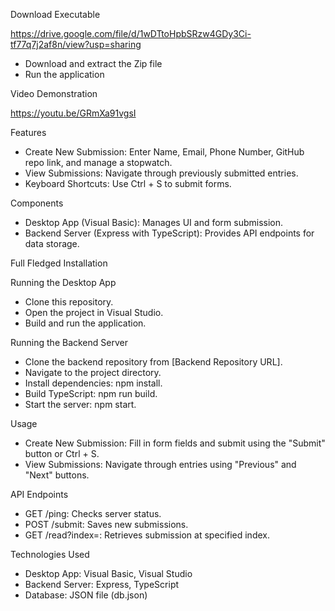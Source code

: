 Download Executable

https://drive.google.com/file/d/1wDTtoHpbSRzw4GDy3Ci-tf77q7j2af8n/view?usp=sharing

* Download and extract the Zip file
* Run the application

Video Demonstration

https://youtu.be/GRmXa91vgsI

Features
* Create New Submission: Enter Name, Email, Phone Number, GitHub repo link, and manage a stopwatch.
* View Submissions: Navigate through previously submitted entries.
* Keyboard Shortcuts: Use Ctrl + S to submit forms.

Components

* Desktop App (Visual Basic): Manages UI and form submission.
* Backend Server (Express with TypeScript): Provides API endpoints for data storage.

Full Fledged Installation

Running the Desktop App
* Clone this repository.
* Open the project in Visual Studio.
* Build and run the application.
  
Running the Backend Server
* Clone the backend repository from [Backend Repository URL].
* Navigate to the project directory.
* Install dependencies: npm install.
* Build TypeScript: npm run build.
* Start the server: npm start.

Usage
* Create New Submission: Fill in form fields and submit using the "Submit" button or Ctrl + S.
* View Submissions: Navigate through entries using "Previous" and "Next" buttons.

API Endpoints
* GET /ping: Checks server status.
* POST /submit: Saves new submissions.
* GET /read?index=<index>: Retrieves submission at specified index.

Technologies Used
* Desktop App: Visual Basic, Visual Studio
* Backend Server: Express, TypeScript
* Database: JSON file (db.json)
